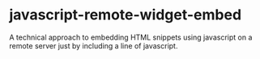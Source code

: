 # javascript-remote-widget-embed
A technical approach to embedding HTML snippets using javascript on a remote server just by including a line of javascript.
